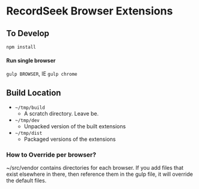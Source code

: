 # RecordSeek Browser Extensions

## To Develop
`npm install`


#### Run single browser
`gulp BROWSER`, IE `gulp chrome`

## Build Location
- `~/tmp/build` 
  - A scratch directory. Leave be.
- `~/tmp/dev`
  - Unpacked version of the built extensions
- `~/tmp/dist` 
  - Packaged versions of the extensions
  
  
### How to Override per browser?
~/src/vendor contains directories for each browser. If you add files that exist elsewhere in there, then reference 
them in the gulp file, it will override the default files.